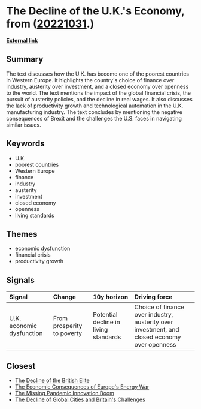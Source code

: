 # __The Decline of the U.K.'s Economy__, from ([20221031](https://kghosh.substack.com/p/20221031).)

__[External link](https://www.theatlantic.com/newsletters/archive/2022/10/uk-economy-disaster-degrowth-brexit/671847/?utm_source=substack&utm_medium=email)__



## Summary

The text discusses how the U.K. has become one of the poorest countries in Western Europe. It highlights the country's choice of finance over industry, austerity over investment, and a closed economy over openness to the world. The text mentions the impact of the global financial crisis, the pursuit of austerity policies, and the decline in real wages. It also discusses the lack of productivity growth and technological automation in the U.K. manufacturing industry. The text concludes by mentioning the negative consequences of Brexit and the challenges the U.S. faces in navigating similar issues.

## Keywords

* U.K.
* poorest countries
* Western Europe
* finance
* industry
* austerity
* investment
* closed economy
* openness
* living standards

## Themes

* economic dysfunction
* financial crisis
* productivity growth

## Signals

| Signal                    | Change                     | 10y horizon                           | Driving force                                                                                |
|:--------------------------|:---------------------------|:--------------------------------------|:---------------------------------------------------------------------------------------------|
| U.K. economic dysfunction | From prosperity to poverty | Potential decline in living standards | Choice of finance over industry, austerity over investment, and closed economy over openness |

## Closest

* [The Decline of the British Elite](ca555520973a0e8519ff854da1de4d88)
* [The Economic Consequences of Europe's Energy War](eab98729272b0f85f67258553c6590c7)
* [The Missing Pandemic Innovation Boom](99bc8113e8e7bacc050e12acdae75e14)
* [The Decline of Global Cities and Britain's Challenges](5faa4668aa08755679e2956ba96ecb18)